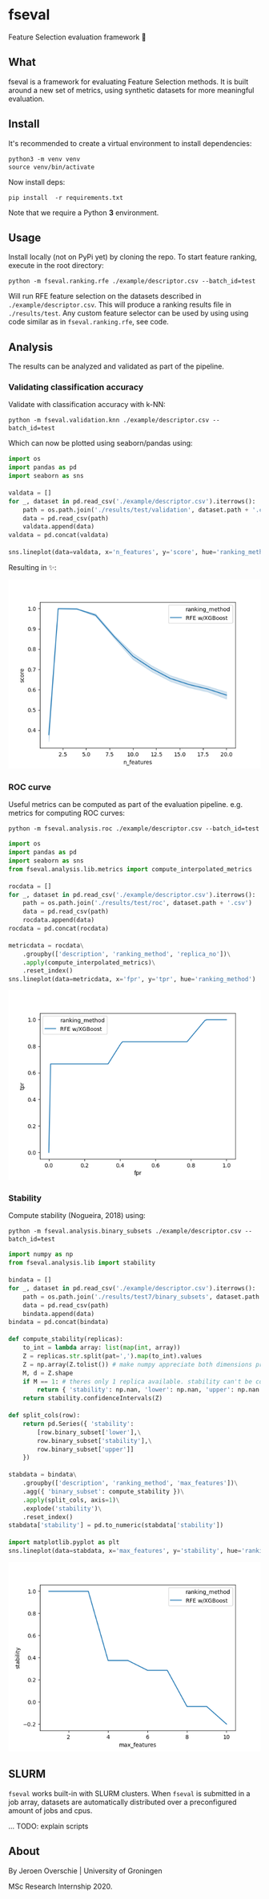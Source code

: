 # fseval
Feature Selection evaluation framework 💎

## What
fseval is a framework for evaluating Feature Selection methods. It is built around a new set of metrics, using synthetic datasets for more meaningful evaluation.

## Install

It's recommended to create a virtual environment to install dependencies:

```
python3 -m venv venv
source venv/bin/activate
```

Now install deps:
```shell
pip install  -r requirements.txt
```

Note that we require a Python **3** environment.

## Usage
Install locally (not on PyPi yet) by cloning the repo. To start feature ranking, execute in the root directory:

```shell
python -m fseval.ranking.rfe ./example/descriptor.csv --batch_id=test
```

Will run RFE feature selection on the datasets described in `./example/descriptor.csv`. This will produce a ranking results file in `./results/test`. Any custom feature selector can be used by using using code similar as in `fseval.ranking.rfe`, see code.

## Analysis
The results can be analyzed and validated as part of the pipeline.

### Validating classification accuracy
Validate with classification accuracy with k-NN:

```shell
python -m fseval.validation.knn ./example/descriptor.csv --batch_id=test
```

Which can now be plotted using seaborn/pandas using:
```python
import os
import pandas as pd
import seaborn as sns

valdata = []
for _, dataset in pd.read_csv('./example/descriptor.csv').iterrows():
    path = os.path.join('./results/test/validation', dataset.path + '.csv')
    data = pd.read_csv(path)
    valdata.append(data)
valdata = pd.concat(valdata)

sns.lineplot(data=valdata, x='n_features', y='score', hue='ranking_method')
```

Resulting in ✨:

![acc plot example](./example/plot_accuracy.png)

### ROC curve
Useful metrics can be computed as part of the evaluation pipeline. e.g. metrics for computing ROC curves:

```shell
python -m fseval.analysis.roc ./example/descriptor.csv --batch_id=test
```

```python
import os
import pandas as pd
import seaborn as sns
from fseval.analysis.lib.metrics import compute_interpolated_metrics

rocdata = []
for _, dataset in pd.read_csv('./example/descriptor.csv').iterrows():
    path = os.path.join('./results/test/roc', dataset.path + '.csv')
    data = pd.read_csv(path)
    rocdata.append(data)
rocdata = pd.concat(rocdata)

metricdata = rocdata\
    .groupby(['description', 'ranking_method', 'replica_no'])\
    .apply(compute_interpolated_metrics)\
    .reset_index()
sns.lineplot(data=metricdata, x='fpr', y='tpr', hue='ranking_method')
```

![roc plot example](./example/plot_roc.png)

### Stability
Compute stability (Nogueira, 2018) using:

```shell
python -m fseval.analysis.binary_subsets ./example/descriptor.csv --batch_id=test
```

```python
import numpy as np
from fseval.analysis.lib import stability

bindata = []
for _, dataset in pd.read_csv('./example/descriptor.csv').iterrows():
    path = os.path.join('./results/test7/binary_subsets', dataset.path + '.csv')
    data = pd.read_csv(path)
    bindata.append(data)
bindata = pd.concat(bindata)

def compute_stability(replicas):
    to_int = lambda array: list(map(int, array))
    Z = replicas.str.split(pat=',').map(to_int).values
    Z = np.array(Z.tolist()) # make numpy appreciate both dimensions properly.
    M, d = Z.shape
    if M == 1: # theres only 1 replica available. stability can't be computed.
        return { 'stability': np.nan, 'lower': np.nan, 'upper': np.nan }
    return stability.confidenceIntervals(Z)

def split_cols(row):
    return pd.Series({ 'stability': 
        [row.binary_subset['lower'],\
        row.binary_subset['stability'],\
        row.binary_subset['upper']]
    })

stabdata = bindata\
    .groupby(['description', 'ranking_method', 'max_features'])\
    .agg({ 'binary_subset': compute_stability })\
    .apply(split_cols, axis=1)\
    .explode('stability')\
    .reset_index()
stabdata['stability'] = pd.to_numeric(stabdata['stability'])

import matplotlib.pyplot as plt
sns.lineplot(data=stabdata, x='max_features', y='stability', hue='ranking_method')
```

![stability plot example](./example/plot_stability.png)

## SLURM
`fseval` works built-in with SLURM clusters. When `fseval` is submitted in a job array, datasets are automatically distributed over a preconfigured amount of jobs and cpus.

... TODO: explain scripts

## About
By Jeroen Overschie | University of Groningen

MSc Research Internship 2020.